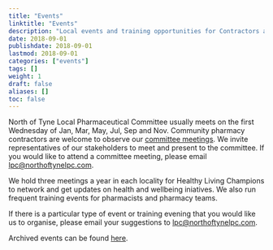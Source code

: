 ```yaml
---
title: "Events"
linktitle: "Events"
description: "Local events and training opportunities for Contractors and Pharmacists"
date: 2018-09-01
publishdate: 2018-09-01
lastmod: 2018-09-01
categories: ["events"]
tags: []
weight: 1
draft: false
aliases: []
toc: false
---
```


North of Tyne Local Pharmaceutical Committee usually meets on the first Wednesday of Jan, Mar, May, Jul, Sep and Nov. 
Community pharmacy contractors are welcome to observe our [committee meetings](/about/our-meetings.html). 
We invite representatives of our stakeholders to meet and present to the committee. 
If you would like to attend a committee meeting, please email [lpc@northoftynelpc.com](mailto:lpc@northoftynelpc.com).  

We hold three meetings a year in each locality for Healthy Living Champions to network and get updates on health and wellbeing iniatives. 
We also run frequent training events for pharmacists and pharmacy teams.  

If there is a particular type of event or training evening that you would like us to organise, 
please email your suggestions to [lpc@northoftynelpc.com](mailto:lpc@northoftynelpc.com).  

Archived events can be found [here](/events/archive/).  

